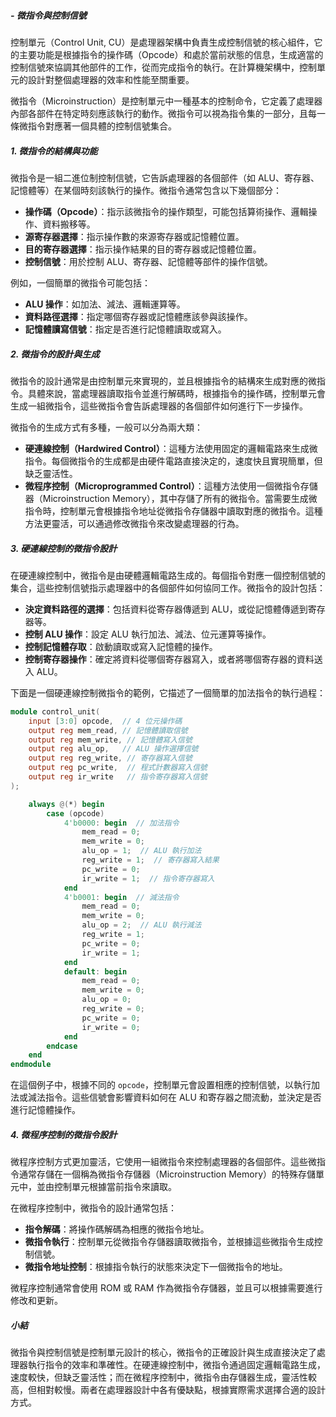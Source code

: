 
##### - **微指令與控制信號**

控制單元（Control Unit, CU）是處理器架構中負責生成控制信號的核心組件，它的主要功能是根據指令的操作碼（Opcode）和處於當前狀態的信息，生成適當的控制信號來協調其他部件的工作，從而完成指令的執行。在計算機架構中，控制單元的設計對整個處理器的效率和性能至關重要。

微指令（Microinstruction）是控制單元中一種基本的控制命令，它定義了處理器內部各部件在特定時刻應該執行的動作。微指令可以視為指令集的一部分，且每一條微指令對應著一個具體的控制信號集合。

##### 1. **微指令的結構與功能**

微指令是一組二進位制控制信號，它告訴處理器的各個部件（如 ALU、寄存器、記憶體等）在某個時刻該執行的操作。微指令通常包含以下幾個部分：
- **操作碼（Opcode）**：指示該微指令的操作類型，可能包括算術操作、邏輯操作、資料搬移等。
- **源寄存器選擇**：指示操作數的來源寄存器或記憶體位置。
- **目的寄存器選擇**：指示操作結果的目的寄存器或記憶體位置。
- **控制信號**：用於控制 ALU、寄存器、記憶體等部件的操作信號。

例如，一個簡單的微指令可能包括：
- **ALU 操作**：如加法、減法、邏輯運算等。
- **資料路徑選擇**：指定哪個寄存器或記憶體應該參與該操作。
- **記憶體讀寫信號**：指定是否進行記憶體讀取或寫入。

##### 2. **微指令的設計與生成**

微指令的設計通常是由控制單元來實現的，並且根據指令的結構來生成對應的微指令。具體來說，當處理器讀取指令並進行解碼時，根據指令的操作碼，控制單元會生成一組微指令，這些微指令會告訴處理器的各個部件如何進行下一步操作。

微指令的生成方式有多種，一般可以分為兩大類：
- **硬連線控制（Hardwired Control）**：這種方法使用固定的邏輯電路來生成微指令。每個微指令的生成都是由硬件電路直接決定的，速度快且實現簡單，但缺乏靈活性。
- **微程序控制（Microprogrammed Control）**：這種方法使用一個微指令存儲器（Microinstruction Memory），其中存儲了所有的微指令。當需要生成微指令時，控制單元會根據指令地址從微指令存儲器中讀取對應的微指令。這種方法更靈活，可以通過修改微指令來改變處理器的行為。

##### 3. **硬連線控制的微指令設計**

在硬連線控制中，微指令是由硬體邏輯電路生成的。每個指令對應一個控制信號的集合，這些控制信號指示處理器中的各個部件如何協同工作。微指令的設計包括：
- **決定資料路徑的選擇**：包括資料從寄存器傳遞到 ALU，或從記憶體傳遞到寄存器等。
- **控制 ALU 操作**：設定 ALU 執行加法、減法、位元運算等操作。
- **控制記憶體存取**：啟動讀取或寫入記憶體的操作。
- **控制寄存器操作**：確定將資料從哪個寄存器寫入，或者將哪個寄存器的資料送入 ALU。

下面是一個硬連線控制微指令的範例，它描述了一個簡單的加法指令的執行過程：

```verilog
module control_unit(
    input [3:0] opcode,  // 4 位元操作碼
    output reg mem_read, // 記憶體讀取信號
    output reg mem_write, // 記憶體寫入信號
    output reg alu_op,   // ALU 操作選擇信號
    output reg reg_write, // 寄存器寫入信號
    output reg pc_write,  // 程式計數器寫入信號
    output reg ir_write   // 指令寄存器寫入信號
);

    always @(*) begin
        case (opcode)
            4'b0000: begin  // 加法指令
                mem_read = 0;
                mem_write = 0;
                alu_op = 1;  // ALU 執行加法
                reg_write = 1;  // 寄存器寫入結果
                pc_write = 0;
                ir_write = 1;  // 指令寄存器寫入
            end
            4'b0001: begin  // 減法指令
                mem_read = 0;
                mem_write = 0;
                alu_op = 2;  // ALU 執行減法
                reg_write = 1;
                pc_write = 0;
                ir_write = 1;
            end
            default: begin
                mem_read = 0;
                mem_write = 0;
                alu_op = 0;
                reg_write = 0;
                pc_write = 0;
                ir_write = 0;
            end
        endcase
    end
endmodule
```

在這個例子中，根據不同的 `opcode`，控制單元會設置相應的控制信號，以執行加法或減法指令。這些信號會影響資料如何在 ALU 和寄存器之間流動，並決定是否進行記憶體操作。

##### 4. **微程序控制的微指令設計**

微程序控制方式更加靈活，它使用一組微指令來控制處理器的各個部件。這些微指令通常存儲在一個稱為微指令存儲器（Microinstruction Memory）的特殊存儲單元中，並由控制單元根據當前指令來讀取。

在微程序控制中，微指令的設計通常包括：
- **指令解碼**：將操作碼解碼為相應的微指令地址。
- **微指令執行**：控制單元從微指令存儲器讀取微指令，並根據這些微指令生成控制信號。
- **微指令地址控制**：根據指令執行的狀態來決定下一個微指令的地址。

微程序控制通常會使用 ROM 或 RAM 作為微指令存儲器，並且可以根據需要進行修改和更新。

##### 小結

微指令與控制信號是控制單元設計的核心，微指令的正確設計與生成直接決定了處理器執行指令的效率和準確性。在硬連線控制中，微指令通過固定邏輯電路生成，速度較快，但缺乏靈活性；而在微程序控制中，微指令由存儲器生成，靈活性較高，但相對較慢。兩者在處理器設計中各有優缺點，根據實際需求選擇合適的設計方式。